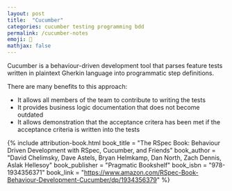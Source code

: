```yaml
---
layout: post
title:  "Cucumber"
categories: cucumber testing programming bdd
permalink: /cucumber-notes
emoji: 🥒
mathjax: false
---
```


Cucumber is a behaviour-driven development tool that parses feature tests written in plaintext Gherkin language into programmatic step definitions.

There are many benefits to this approach:
- It allows all members of the team to contribute to writing the tests
- It provides business logic documentation that does not become outdated
- It allows demonstration that the acceptance critera has been met if the acceptance criteria is written into the tests

{% include attribution-book.html
  book_title = "The RSpec Book: Behaviour Driven Development with RSpec, Cucumber, and Friends"
  book_author = "David Chelimsky, Dave Astels, Bryan Helmkamp, Dan North, Zach Dennis, Aslak Hellesoy"
  book_publisher = "Pragmatic Bookshelf"
  book_isbn = "978-1934356371"
  book_link = "https://www.amazon.com/RSpec-Book-Behaviour-Development-Cucumber/dp/1934356379"
%}